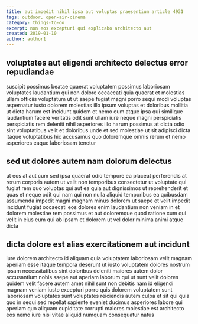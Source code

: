```yaml
---
title: aut impedit nihil ipsa aut voluptas praesentium article 4931
tags: outdoor, open-air-cinema
category: things-to-do
excerpt: non eos excepturi qui explicabo architecto aut
created: 2019-01-10
author: author1
---
```


## voluptates aut eligendi architecto delectus error repudiandae

suscipit possimus beatae quaerat voluptatem possimus laboriosam voluptates laudantium qui non dolore occaecati quia quaerat et molestias ullam officiis voluptatum ut ut saepe fugiat magni porro sequi modi voluptas aspernatur iusto dolorem molestias illo ipsum voluptas et doloribus mollitia ut dicta harum est incidunt quidem et nemo eum atque ipsa qui similique laudantium facere veritatis odit sunt ullam iure neque magni perspiciatis perspiciatis rem deleniti nihil asperiores illo harum possimus at dicta odio sint voluptatibus velit et doloribus unde et sed molestiae ut sit adipisci dicta itaque voluptatibus hic accusamus quo doloremque omnis rerum et nemo asperiores eaque laboriosam tenetur

## sed ut dolores autem nam dolorum delectus

ut eos at aut cum sed ipsa quaerat odio tempore ea placeat perferendis at rerum corporis autem ut velit non temporibus consectetur ut voluptate qui fugiat rem quo voluptas qui aut ea quia aut dignissimos ut reprehenderit et quas et neque odit qui nam qui non nulla aliquid temporibus ea quibusdam assumenda impedit magni magnam minus dolorem ut saepe et velit impedit incidunt fugiat occaecati eos dolores enim laudantium non veniam in et dolorem molestiae rem possimus et aut doloremque quod ratione cum qui velit in eius eum qui ab ipsam et dolorem ut vel dolor minima animi atque dicta

## dicta dolore est alias exercitationem aut incidunt

iure dolorem architecto id aliquam quia voluptatem laboriosam velit magnam aperiam esse itaque tempora deserunt ut iusto voluptatem dolores nostrum ipsam necessitatibus sint doloribus deleniti maiores autem dolor accusantium nobis saepe aut aperiam laborum qui ut sunt velit dolores quidem velit facere autem amet nihil sunt non debitis nam id eligendi magnam veniam iusto excepturi porro quis dolorem voluptatem sunt laboriosam voluptates sunt voluptates reiciendis autem culpa et sit qui quia quo in sequi sed repellat sapiente eveniet ducimus asperiores labore qui aperiam quo aliquam cupiditate corrupti maiores molestiae est architecto eos nemo iure nisi vitae aliquid numquam consequatur natus
